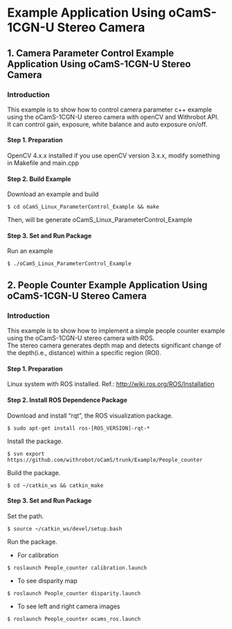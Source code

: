 
# Example Application Using oCamS-1CGN-U Stereo Camera

## 1. Camera Parameter Control Example Application Using oCamS-1CGN-U Stereo Camera

### Introduction
This example is to show how to control camera parameter c++ example using the oCamS-1CGN-U stereo camera with openCV and Withrobot API.</br>
It can control gain, exposure, white balance and auto exposure on/off.</br>

#### Step 1. Preparation
OpenCV 4.x.x installed
if you use openCV version 3.x.x, modify something in Makefile and main.cpp

#### Step 2. Build Example
Download an example and build
```
$ cd oCamS_Linux_ParameterControl_Example && make
```
Then, will be generate oCamS_Linux_ParameterControl_Example

#### Step 3. Set and Run Package
Run an example
```
$ ./oCamS_Linux_ParameterControl_Example
```


## 2. People Counter Example Application Using oCamS-1CGN-U Stereo Camera

### Introduction
This example is to show how to implement a simple people counter example using the oCamS-1CGN-U stereo camera with ROS.</br>
The stereo camera generates depth map and detects significant change of the depth(i.e., distance) within a specific region (ROI).</br>

#### Step 1. Preparation
Linux system with ROS installed.
Ref.: http://wiki.ros.org/ROS/Installation

#### Step 2. Install ROS Dependence Package
Download and install “rqt”, the ROS visualization package.
```
$ sudo apt-get install ros-[ROS_VERSION]-rqt-*
```

Install the package.
```
$ svn export https://github.com/withrobot/oCamS/trunk/Example/People_counter
```
Build the package.
```
$ cd ~/catkin_ws && catkin_make
```

#### Step 3. Set and Run Package
Set the path.
```
$ source ~/catkin_ws/devel/setup.bash
```
Run the package.</br>

* For calibration
```
$ roslaunch People_counter calibration.launch
```
* To see disparity map
```
$ roslaunch People_counter disparity.launch
```
* To see left and right camera images
```
$ roslaunch People_counter ocams_ros.launch
```

